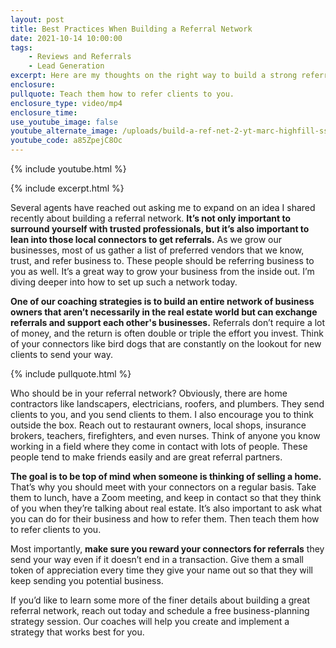 ```yaml
---
layout: post
title: Best Practices When Building a Referral Network
date: 2021-10-14 10:00:00
tags:
    - Reviews and Referrals
    - Lead Generation
excerpt: Here are my thoughts on the right way to build a strong referral network.
enclosure:
pullquote: Teach them how to refer clients to you.
enclosure_type: video/mp4
enclosure_time:
use_youtube_image: false
youtube_alternate_image: /uploads/build-a-ref-net-2-yt-marc-highfill-ss.jpg
youtube_code: a85ZpejC8Oc
---
```

{% include youtube.html %}

{% include excerpt.html %}

Several agents have reached out asking me to expand on an idea I shared recently about building a referral network. **It’s not only important to surround yourself with trusted professionals, but it’s also important to lean into those local connectors to get referrals.** As we grow our businesses, most of us gather a list of preferred vendors that we know, trust, and refer business to. These people should be referring business to you as well. It’s a great way to grow your business from the inside out. I’m diving deeper into how to set up such a network today.

**One of our coaching strategies is to build an entire network of business owners that aren’t necessarily in the real estate world but can exchange referrals and support each other's businesses.** Referrals don’t require a lot of money, and the return is often double or triple the effort you invest. Think of your connectors like bird dogs that are constantly on the lookout for new clients to send your way.

{% include pullquote.html %}

Who should be in your referral network? Obviously, there are home contractors like landscapers, electricians, roofers, and plumbers. They send clients to you, and you send clients to them. I also encourage you to think outside the box. Reach out to restaurant owners, local shops, insurance brokers, teachers, firefighters, and even nurses. Think of anyone you know working in a field where they come in contact with lots of people. These people tend to make friends easily and are great referral partners.

**The goal is to be top of mind when someone is thinking of selling a home.** That’s why you should meet with your connectors on a regular basis. Take them to lunch, have a Zoom meeting, and keep in contact so that they think of you when they’re talking about real estate. It’s also important to ask what you can do for their business and how to refer them. Then teach them how to refer clients to you.&nbsp;

Most importantly, **make sure you reward your connectors for referrals** they send your way even if it doesn’t end in a transaction. Give them a small token of appreciation every time they give your name out so that they will keep sending you potential business.

If you’d like to learn some more of the finer details about building a great referral network, reach out today and schedule a free business-planning strategy session. Our coaches will help you create and implement a strategy that works best for you.
